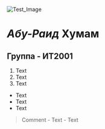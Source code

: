 ![Test_Image](https://github.githubassets.com/images/modules/logos_page/GitHub-Mark.png)

# *Абу-Раид* **Хумам**
## Группа - ИТ2001


1. Text
2. Text
3. Text

- Text
- Text
- Text
> Comment
	- Text
	- Text
